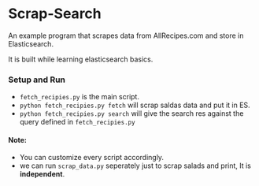 # Scrap-Search
An example program that scrapes data from AllRecipes.com and store in Elasticsearch.

It is built while learning elasticsearch basics.

### Setup and Run
* `fetch_recipies.py` is the main script.
* `python fetch_recipies.py fetch` will scrap saldas data and put it in ES.
* `python fetch_recipies.py search` will give the search res against the query defined in `fetch_recipies.py`

#### Note:
* You can customize every script accordingly.
* we can run `scrap_data.py` seperately just to scrap salads and print, It is **independent**.
